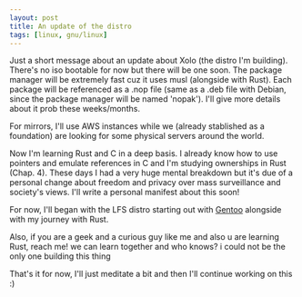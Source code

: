 ```yaml
---
layout: post
title: An update of the distro
tags: [linux, gnu/linux]
---
```


Just a short message about an update about Xolo (the distro I'm building). There's no iso bootable for now but there will be one soon. 
The package manager will be extremely fast cuz it uses musl (alongside with Rust). Each package will be referenced as a .nop file (same as a 
.deb file with Debian, since the package manager will be named 'nopak'). I'll give more details about it prob these weeks/months. 

For mirrors, I'll use AWS instances while we (already stablished as a foundation) are looking for some physical servers around the world.

Now I'm learning Rust and C in a deep basis. I already know how to use pointers and emulate references in C and I'm studying ownerships 
in Rust (Chap. 4). These days I had a very huge mental breakdown but it's due of a personal change about freedom and privacy over mass
surveillance and society's views. I'll write a personal manifest about this soon!

For now, I'll began with the LFS distro starting out with [Gentoo](https://www.gentoo.org/) alongside with my journey with Rust. 

Also, if you are a geek and a curious guy like me and also u are learning Rust, reach me! we can learn together and who knows? i could not be the
only one building this thing

That's it for now, I'll just meditate a bit and then I'll continue working on this :)
